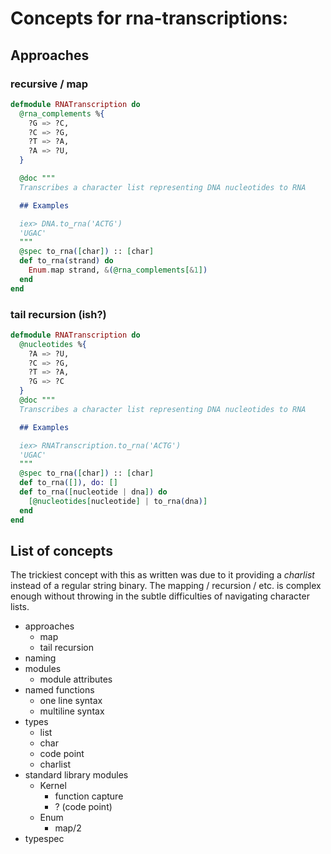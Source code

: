# Concepts for rna-transcriptions:

## Approaches

### recursive / map

```elixir
defmodule RNATranscription do
  @rna_complements %{
    ?G => ?C,
    ?C => ?G,
    ?T => ?A,
    ?A => ?U,
  }

  @doc """
  Transcribes a character list representing DNA nucleotides to RNA

  ## Examples

  iex> DNA.to_rna('ACTG')
  'UGAC'
  """
  @spec to_rna([char]) :: [char]
  def to_rna(strand) do
    Enum.map strand, &(@rna_complements[&1])
  end
end
```

### tail recursion (ish?)

```elixir
defmodule RNATranscription do
  @nucleotides %{
    ?A => ?U,
    ?C => ?G,
    ?T => ?A,
    ?G => ?C
  }
  @doc """
  Transcribes a character list representing DNA nucleotides to RNA

  ## Examples

  iex> RNATranscription.to_rna('ACTG')
  'UGAC'
  """
  @spec to_rna([char]) :: [char]
  def to_rna([]), do: []
  def to_rna([nucleotide | dna]) do
    [@nucleotides[nucleotide] | to_rna(dna)]
  end
end
```

## List of concepts

The trickiest concept with this as written was due to it providing a _charlist_ instead of a regular string binary. The mapping / recursion / etc. is complex enough without throwing in the subtle difficulties of navigating character lists.

- approaches
  - map
  - tail recursion
- naming
- modules
  - module attributes
- named functions
  - one line syntax
  - multiline syntax
- types
  - list
  - char
  - code point
  - charlist
- standard library modules
  - Kernel
    - function capture
    - ? (code point)
  - Enum
    - map/2
- typespec
